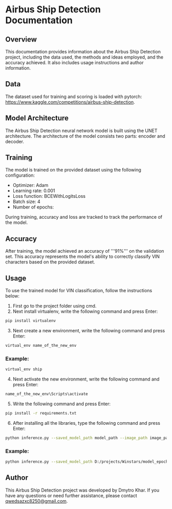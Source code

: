 # Airbus Ship Detection Documentation

## Overview
This documentation provides information about the Airbus Ship Detection project, including the data used, the methods and ideas employed, and the accuracy achieved. It also includes usage instructions and author information.

## Data
The dataset used for training and scoring is loaded with pytorch: https://www.kaggle.com/competitions/airbus-ship-detection.

## Model Architecture
The Airbus Ship Detection neural network model is built using the UNET architecture. The architecture of the model consists two parts: encoder and decoder.

## Training
The model is trained on the provided dataset using the following configuration:
- Optimizer: Adam
- Learning rate: 0.001
- Loss function: BCEWithLogitsLoss
- Batch size: 4
- Number of epochs: 

During training, accuracy and loss are tracked to track the performance of the model.

## Accuracy
After training, the model achieved an accuracy of '''91%''' on the validation set. This accuracy represents the model's ability to correctly classify VIN characters based on the provided dataset.

## Usage
To use the trained model for VIN classification, follow the instructions below:

1. First go to the project folder using cmd.
2. Next install virtualenv, write the following command and press Enter:
```bash
pip install virtualenv
```
3. Next create a new environment, write the following command and press Enter:
```bash
virtual_env name_of_the_new_env
```
### Example:
```bash
virtual_env ship
```
4. Next activate the new environment, write the following command and press Enter:
```bash
name_of_the_new_env\Scripts\activate
```
5. Write the following command and press Enter:
 ```bash
pip install -r requirements.txt
```
6. After installing all the libraries, type the following command and press Enter:
 ```bash
python inference.py --saved_model_path model_path --image_path image_path
```
### Example:
```bash
python inference.py --saved_model_path D:/projects/Winstars/model_epoch_0.pth --image_path D:/projects/Winstars/test/00a1aab5b.jpg
```

## Author
This Airbus Ship Detection project was developed by Dmytro Khar. If you have any questions or need further assistance, please contact qwedsazxc8250@gmail.com.